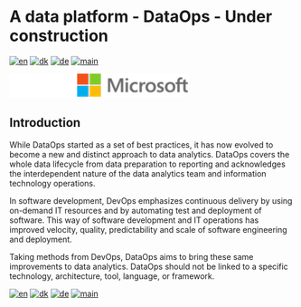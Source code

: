 # A data platform - DataOps - Under construction

[![en](https://img.shields.io/badge/lang-en-red.svg)](DataOps.md)
[![dk](https://img.shields.io/badge/lang-da--dk-green.svg)](DataOps-da.md)
[![de](https://img.shields.io/badge/lang-de-yellow.svg)](DataOps-de.md)
[![main](https://img.shields.io/badge/main-document-blue.svg)](../../README.md)

![microsoft](../images/microsoft.png)

## Introduction

While DataOps started as a set of best practices, it has now evolved to become a new and distinct approach to data analytics. DataOps covers the whole data lifecycle from data preparation to reporting and acknowledges the interdependent nature of the data analytics team and information technology operations.

In software development, DevOps emphasizes continuous delivery by using on-demand IT resources and by automating test and deployment of software. This way of software development and IT operations has improved velocity, quality, predictability and scale of software engineering and deployment.

Taking methods from DevOps, DataOps aims to bring these same improvements to data analytics. DataOps should not be linked to a specific technology, architecture, tool, language, or framework.


[![en](https://img.shields.io/badge/lang-en-red.svg)](DataOps.md)
[![dk](https://img.shields.io/badge/lang-da--dk-green.svg)](DataOps-da.md)
[![de](https://img.shields.io/badge/lang-de-yellow.svg)](DataOps-de.md)
[![main](https://img.shields.io/badge/main-document-blue.svg)](../../README.md)